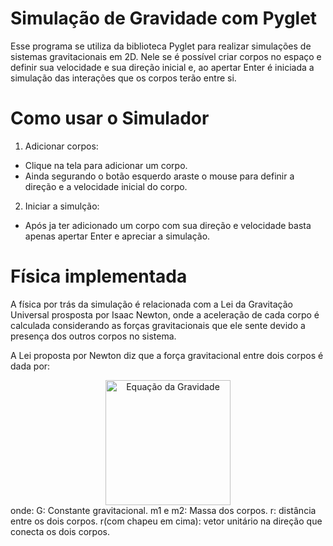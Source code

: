 # Simulação de Gravidade com Pyglet
 Esse programa se utiliza da biblioteca Pyglet para realizar simulações de sistemas gravitacionais em 2D. Nele se é possível criar corpos no espaço e definir sua velocidade e sua direção inicial e, ao apertar Enter é iniciada a simulação das interações que os corpos terão entre si.

 # Como usar o Simulador
 1. Adicionar corpos:
   - Clique na tela para adicionar um corpo.
   - Ainda segurando o botão esquerdo araste o mouse para definir a direção e a velocidade inicial do corpo.
2. Iniciar a simulção:
  - Após ja ter adicionado um corpo com sua direção e velocidade basta apenas apertar Enter e apreciar a simulação.

# Física implementada
 A física por trás da simulação é relacionada com a Lei da Gravitação Universal prosposta por Isaac Newton, onde a aceleração de cada corpo é calculada considerando as forças gravitacionais que ele sente devido a presença dos outros corpos no sistema.
 
 A Lei proposta por Newton diz que a força gravitacional entre dois corpos é dada por:
 <div align="center">
  <img src="https://latex.codecogs.com/png.latex?\pagecolor{black}\vec{F}%20%3D%20G%20\frac{m_1m_2}{r^2}\hat{r}%20"
alt="Equação da Gravidade" width="200"/>
</div>
onde:
G: Constante gravitacional.
m1 e m2: Massa dos corpos.
r: distância entre os dois corpos.
r(com chapeu em cima): vetor unitário na direção que conecta os dois corpos.

